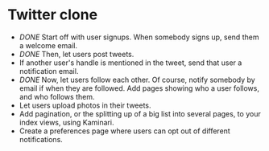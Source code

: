 Twitter clone
===============

* *DONE* Start off with user signups. When somebody signs up, send them a welcome email.
* *DONE* Then, let users post tweets.
* If another user's handle is mentioned in the tweet, send that user a notification email.
* *DONE* Now, let users follow each other. Of course, notify somebody by email if when they are followed. Add pages showing who a user follows, and who follows them.
* Let users upload photos in their tweets.
* Add pagination, or the splitting up of a big list into several pages, to your index views, using Kaminari.
* Create a preferences page where users can opt out of different notifications.
